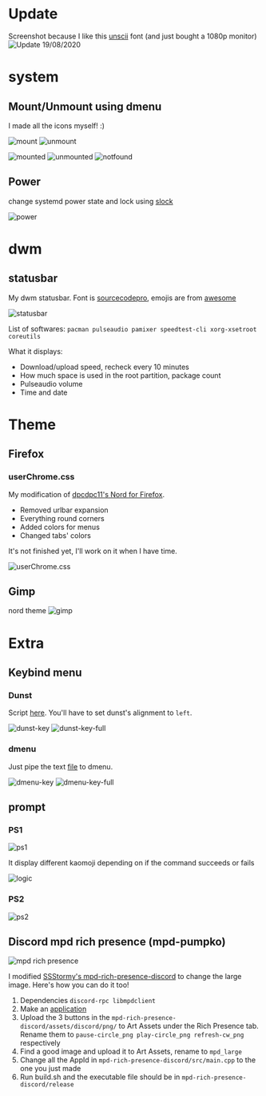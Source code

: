 # Update
Screenshot because I like this [unscii](http://pelulamu.net/unscii/) font (and just bought a 1080p monitor)
![Update 19/08/2020](https://github.com/giabao141104/dotfiles/blob/master/image/unscii-1080p-update.png)

# system
## Mount/Unmount using dmenu
I made all the icons myself! :)

![mount](https://github.com/giabao141104/dotfiles/blob/master/image/dmenu_mount.jpg)
![unmount](https://github.com/giabao141104/dotfiles/blob/master/image/dmenu_unmount.jpg)

![mounted](https://github.com/giabao141104/dotfiles/blob/master/image/filesystem-mounted.png)
![unmounted](https://github.com/giabao141104/dotfiles/blob/master/image/filesystem-unmounted.png)
![notfound](https://github.com/giabao141104/dotfiles/blob/master/image/filesystem-notfound.png)
## Power
change systemd power state and lock using [slock](https://tools.suckless.org/slock/)

![power](https://github.com/giabao141104/dotfiles/blob/master/image/power.jpg)
# dwm
## statusbar
My dwm statusbar. Font is [sourcecodepro](https://www.archlinux.org/packages/extra/any/adobe-source-code-pro-fonts/), emojis are from [awesome](https://www.archlinux.org/packages/community/any/awesome-terminal-fonts/)

![statusbar](https://github.com/giabao141104/dotfiles/blob/master/dwm/statusbar.png)

List of softwares: ```pacman pulseaudio pamixer speedtest-cli xorg-xsetroot coreutils```

What it displays:
* Download/upload speed, recheck every 10 minutes
* How much space is used in the root partition, package count
* Pulseaudio volume
* Time and date

# Theme
## Firefox
### userChrome.css
My modification of [dpcdpc11's Nord for Firefox](https://www.deviantart.com/dpcdpc11/art/Nord-for-Firefox-837860916).

* Removed urlbar expansion
* Everything round corners
* Added colors for menus
* Changed tabs' colors

It's not finished yet, I'll work on it when I have time.

![userChrome.css](https://github.com/giabao141104/dotfiles/blob/master/firefox/2020-07-23_01-46-16_R.png)

## Gimp
nord theme
![gimp](https://github.com/giabao141104/dotfiles/blob/master/image/gimp.png)

# Extra
## Keybind menu
### Dunst
Script [here](https://github.com/giabao141104/dotfiles/blob/master/bin/dunst-key). You'll have to set dunst's alignment to ```left```.

![dunst-key](https://github.com/giabao141104/dotfiles/blob/master/image/dunst-key.png)
![dunst-key-full](https://github.com/giabao141104/dotfiles/blob/master/image/dunst-key-full.png)
### dmenu
Just pipe the text [file](https://github.com/giabao141104/dotfiles/blob/master/bin/key) to dmenu.

![dmenu-key](https://github.com/giabao141104/dotfiles/blob/master/image/dmenu-key.jpg)
![dmenu-key-full](https://github.com/giabao141104/dotfiles/blob/master/image/dmenu-key-full.jpg)


## prompt
### PS1
![ps1](https://github.com/giabao141104/dotfiles/blob/master/extra/prompt/2020-07-23_23-39-04_A.png)

It display different kaomoji depending on if the command succeeds or fails

![logic](https://github.com/giabao141104/dotfiles/blob/master/extra/prompt/2020-07-23_23-38-43_A.png)
### PS2
![ps2](https://github.com/giabao141104/dotfiles/blob/master/extra/prompt/2020-07-23_23-38-55_A.png)
## Discord mpd rich presence (mpd-pumpko)
![mpd rich presence](https://github.com/giabao141104/dotfiles/blob/master/mpd-rich-presence-discord/2020-07-31_04-18-12_A.png)

I modified [SSStormy's mpd-rich-presence-discord](https://github.com/SSStormy/mpd-rich-presence-discord) to change the large image. Here's how you can do it too!
1. Dependencies ```discord-rpc libmpdclient```
2. Make an [application](https://discord.com/developers/applications)
3. Upload the 3 buttons in the ```mpd-rich-presence-discord/assets/discord/png/``` to Art Assets under the Rich Presence tab. Rename them to ```pause-circle_png play-circle_png refresh-cw_png``` respectively
4. Find a good image and upload it to Art Assets, rename to ```mpd_large```
5. Change all the AppId in ```mpd-rich-presence-discord/src/main.cpp``` to the one you just made
6. Run build.sh and the executable file should be in ```mpd-rich-presence-discord/release```
